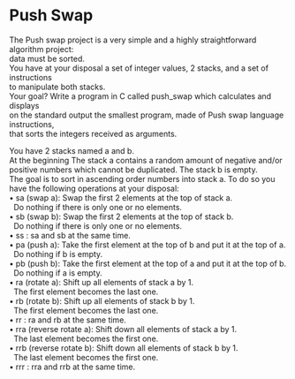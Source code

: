 # Push Swap

The Push swap project is a very simple and a highly straightforward algorithm project:  
data must be sorted.  
You have at your disposal a set of integer values, 2 stacks, and a set of instructions  
to manipulate both stacks.  
Your goal? Write a program in C called push_swap which calculates and displays  
on the standard output the smallest program, made of Push swap language instructions,  
that sorts the integers received as arguments.  

You have 2 stacks named a and b.  
At the beginning The stack a contains a random amount of negative and/or positive numbers which cannot be duplicated. The stack b is empty.  
The goal is to sort in ascending order numbers into stack a. To do so you have the following operations at your disposal:  
• sa (swap a): Swap the first 2 elements at the top of stack a.  
&nbsp;&nbsp;Do nothing if there is only one or no elements.  
• sb (swap b): Swap the first 2 elements at the top of stack b.  
&nbsp;&nbsp;Do nothing if there is only one or no elements.  
• ss : sa and sb at the same time.  
• pa (push a): Take the first element at the top of b and put it at the top of a.  
&nbsp;&nbsp;Do nothing if b is empty.  
• pb (push b): Take the first element at the top of a and put it at the top of b.  
&nbsp;&nbsp;Do nothing if a is empty.  
• ra (rotate a): Shift up all elements of stack a by 1.  
&nbsp;&nbsp;The first element becomes the last one.  
• rb (rotate b): Shift up all elements of stack b by 1.  
&nbsp;&nbsp;The first element becomes the last one.  
• rr : ra and rb at the same time.  
• rra (reverse rotate a): Shift down all elements of stack a by 1.  
&nbsp;&nbsp;The last element becomes the first one.  
• rrb (reverse rotate b): Shift down all elements of stack b by 1.  
&nbsp;&nbsp;The last element becomes the first one.  
• rrr : rra and rrb at the same time.  
